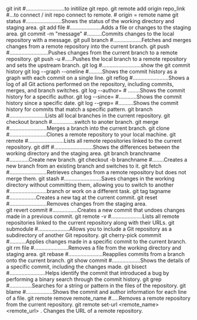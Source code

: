 git init #..........................to initilize git repo.
git remote add origin repo_link #...to connect / init repo connect to remote. # origin = remote name
git status #........................Shows the status of the working directory and staging area.
git add  file #.....................Adds a file or changes to the staging area.
git commit -m "message"  #..........Commits changes to the local repository with a message.
git pull branch #...................Fetches and merges changes from a remote repository into the current branch.
git push #..........................Pushes changes from the current branch to a remote repository.
git push -u <remote> <branch> #.....Pushes the local branch to a remote repository and sets the upstream branch.
git log  #..........................show the git commit history
git log --graph --oneline #.........Shows the commit history as a graph with each commit on a single line.
git reflog #........................Shows a log of all Git actions performed on the repository, including commits, merges, and branch switches.
git log --author=<author> # ........Shows the commit history for a specific author.
git log --since=<date> #............Shows the commit history since a specific date.
git log --grep=<pattern> #..........Shows the commit history for commits that match a specific pattern.
git branch #........................Lists all local branches in the current repository.
git checkout branch #...............switch to anoter branch.
git merge #.........................Merges a branch into the current branch.
git clone #.........................Clones a remote repository to your local machine.
git remote #........................Lists all remote repositories linked to the current repository.
git diff #..........................Shows the differences between the working directory and the staging area.
git branch branchname #.............Create new branch.
git checkout -b branchname #........Creates a new branch from an existing branch and switches to it.
git fetch #.........................Retrieves changes from a remote repository but does not merge them.
git stash #.........................Saves changes in the working directory without committing them, allowing you to switch to another
          #.........................branch or work on a different task.
git tag tagname  #..................Creates a new tag at the current commit.
git reset #.........................Removes changes from the staging area.     
git revert commit #.................Creates a new commit that undoes changes made in a previous commit.
git remote -v #.....................Lists all remote repositories linked to the current repository along with their URLs.
git submodule #.....................Allows you to include a Git repository as a subdirectory of another Git repository.
git cherry-pick commmit #...........Applies changes made in a specific commit to the current branch.
git rm file #.......................Removes a file from the working directory and staging area.
git rebase  #.......................Reapplies commits from a branch onto the current branch.
git show commit #...................Shows the details of a specific commit, including the changes made.
git bisect #........................Helps identify the commit that introduced a bug by performing a binary search through the commit history.
git grep  <pattern> #...............Searches for a string or pattern in the files of the repository.
git blame <file> #..................Shows the commit and author information for each line of a file.
git remote remove remote_name #.....Removes a remote repository from the current repository.
git remote set-url <remote_name> <remote_url> . Changes the URL of a remote repository.



